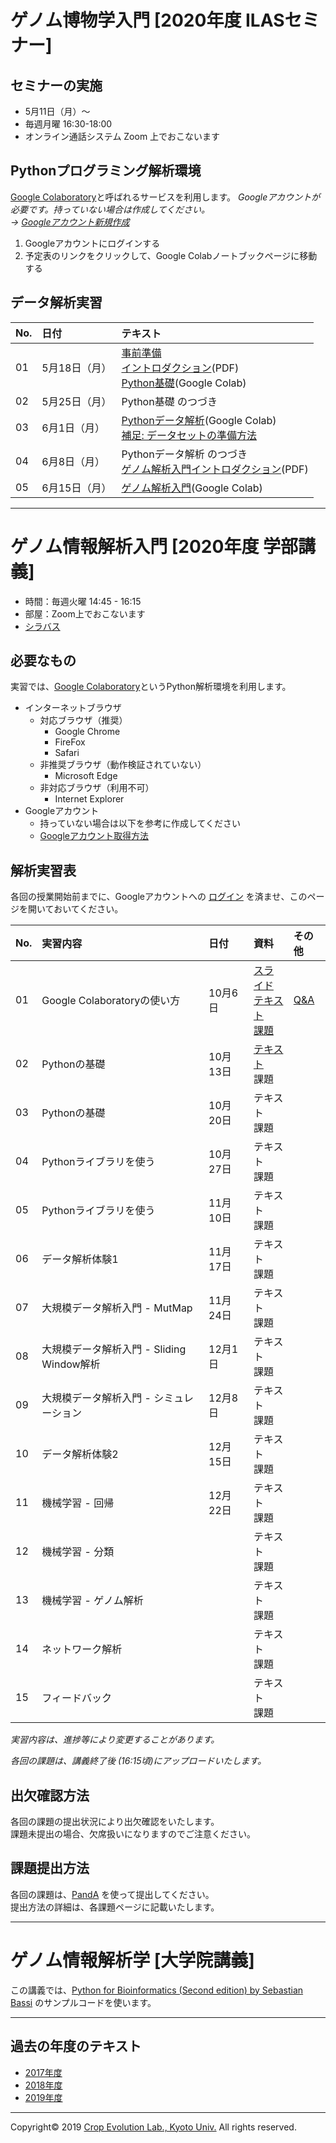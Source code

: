 <a name="section1"></a>
# ゲノム博物学入門 [2020年度 ILASセミナー]

## セミナーの実施
- 5月11日（月）〜
- 毎週月曜 16:30-18:00
- オンライン通話システム Zoom 上でおこないます

## Pythonプログラミング解析環境
[Google Colaboratory](https://colab.research.google.com/notebooks/welcome.ipynb)と呼ばれるサービスを利用します。
*Googleアカウントが必要です。持っていない場合は作成してください。  
→
[Googleアカウント新規作成](https://accounts.google.com/signup/v2/webcreateaccount?continue=https%3A%2F%2Fwww.google.co.jp%2F&hl=ja&gmb=exp&biz=false&flowName=GlifWebSignIn&flowEntry=SignUp)*

1. Googleアカウントにログインする
1. 予定表のリンクをクリックして、Google Colabノートブックページに移動する

## データ解析実習
| No. | 日付 | テキスト |
|:---|:---|:---|
| 01 | 5月18日（月） | [事前準備](./ILAS_2020/01/L01_requirements.md)<br>[イントロダクション](https://github.com/CropEvol/lecture/raw/master/ILAS_2020/01/L01_introduction.pdf)(PDF)<br>[Python基礎](https://colab.research.google.com/github/CropEvol/lecture/blob/master/ILAS_2020/01/L01_python_basis.ipynb)(Google Colab) |
| 02 | 5月25日（月） | Python基礎 のつづき |
| 03 | 6月1日（月） | [Pythonデータ解析](https://colab.research.google.com/github/CropEvol/lecture/blob/master/ILAS_2020/03/L03_python_analysis.ipynb)(Google Colab) <br>[補足: データセットの準備方法](https://github.com/CropEvol/lecture/blob/master/ILAS_2020/03/L03_data_preparation.md)|
| 04 | 6月8日（月） | Pythonデータ解析 のつづき<br>[ゲノム解析入門イントロダクション](https://github.com/CropEvol/lecture/raw/master/ILAS_2020/04/mutmap_intro.pdf)(PDF) |
| 05 | 6月15日（月） | [ゲノム解析入門](https://colab.research.google.com/github/CropEvol/lecture/blob/master/ILAS_2020/04/L04_python_genomics.ipynb)(Google Colab) |

---

<a name="section2"></a>
# ゲノム情報解析入門 [2020年度 学部講義]

- 時間：毎週火曜 14:45 - 16:15  
- 部屋：Zoom上でおこないます
- [シラバス](https://ocw.kyoto-u.ac.jp/ja/syllabuses2020/111/2/5323000)

## 必要なもの
実習では、[Google Colaboratory](https://colab.research.google.com/notebooks/welcome.ipynb)というPython解析環境を利用します。  
- インターネットブラウザ
  - 対応ブラウザ（推奨）
    - Google Chrome
    - FireFox
    - Safari
  - 非推奨ブラウザ（動作検証されていない）
    - Microsoft Edge
  - 非対応ブラウザ（利用不可）
    - Internet Explorer
- Googleアカウント
  - 持っていない場合は以下を参考に作成してください
  - [Googleアカウント取得方法](https://github.com/CropEvol/lecture/blob/master/textbook_2019/L02_create_google_acount.md)


## 解析実習表

各回の授業開始前までに、Googleアカウントへの [ログイン](https://www.google.com/accounts/login) を済ませ、このページを開いておいてください。

| No. | 実習内容 | 日付 | 資料 | その他 |
|:---|:---|:---|:---|:---|
|01| Google Colaboratoryの使い方 | 10月6日 | [スライド](./textbook_2020/L01_intro_bioinfo_compressed.pdf)<br>[テキスト](https://colab.research.google.com/github/CropEvol/lecture/blob/master/textbook_2020/L01_first_googlecolab.ipynb)<br>[課題](https://colab.research.google.com/github/CropEvol/lecture/blob/master/textbook_2020/L01_first_googlecolab.HW.ipynb) | [Q&A](./textbook_2020/L01_QA.md) |
|02| Pythonの基礎 | 10月13日 | [テキスト](https://colab.research.google.com/github/CropEvol/lecture/blob/master/textbook_2020/L02_python_basis_1.ipynb)<br>課題 ||
|03| Pythonの基礎 | 10月20日 | テキスト<br>課題 ||
|04| Pythonライブラリを使う | 10月27日 | テキスト<br>課題 ||
|05| Pythonライブラリを使う | 11月10日 | テキスト<br>課題 ||
|06| データ解析体験1 | 11月17日 | テキスト<br>課題 ||
|07| 大規模データ解析入門 - MutMap | 11月24日 | テキスト<br>課題 ||
|08| 大規模データ解析入門 - Sliding Window解析 | 12月1日 | テキスト<br>課題 ||
|09| 大規模データ解析入門 - シミュレーション | 12月8日 | テキスト<br>課題 ||
|10| データ解析体験2 | 12月15日 | テキスト<br>課題 ||
|11| 機械学習 - 回帰 | 12月22日 | テキスト<br>課題 ||
|12| 機械学習 - 分類 |  | テキスト<br>課題 ||
|13| 機械学習 - ゲノム解析|  | テキスト<br>課題 ||
|14| ネットワーク解析 |  | テキスト<br>課題 ||
|15| フィードバック |  | テキスト<br>課題 ||

_実習内容は、進捗等により変更することがあります。_

_各回の課題は、講義終了後 (16:15頃)にアップロードいたします。_

## 出欠確認方法
各回の課題の提出状況により出欠確認をいたします。  
課題未提出の場合、欠席扱いになりますのでご注意ください。  


## 課題提出方法
各回の課題は、[PandA](https://panda.ecs.kyoto-u.ac.jp/portal/login) を使って提出してください。  
提出方法の詳細は、各課題ページに記載いたします。

---
# ゲノム情報解析学 [大学院講義]
この講義では、[Python for Bioinformatics (Second edition) by Sebastian Bassi](https://github.com/Serulab/Py4Bio) のサンプルコードを使います。

---

<a name="section4"></a>
## 過去の年度のテキスト
- [2017年度](https://github.com/CropEvol/lecture/tree/2017)
- [2018年度](https://github.com/CropEvol/lecture/tree/2018)
- [2019年度](https://github.com/CropEvol/lecture/tree/2019)

---
Copyright&copy; 2019 [Crop Evolution Lab., Kyoto Univ.](http://www.crop-evolution.kais.kyoto-u.ac.jp/) All rights reserved.
